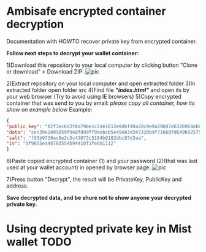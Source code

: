 # Ambisafe encrypted container decryption

Documentation with HOWTO recover private key from encrypted container.

**Follow next steps to decrypt your wallet container:**

1)Download this repository to your local computer by clicking button "Clone or download" > Download ZIP:
![pic](https://github.com/Ambisafe/private_key_recovery_service/tree/master/img/download_help_pic.png)

2)Extract repository on your local computer and open extracted folder
3)In extracted folder open folder src
4)Find file ***"index.html"*** and open its by your web browser (Try to avoid using IE browsers)
5)Copy encrypted container that was send to you by email:
*please copy all container, how its show on example below*
Example:
```json
{
"public_key": "02f3ec6d3f8a79be1c2de1612e9dbf49a2dc9e9a198d7d6326964ebbe521947dd3", 
"data": "cec39e1493859f948fd99ff9debcb5e49eb3d347320b9f71660fd649b92575a973cafe6ef429c593ffc89293d1365f25", 
"salt": "f93b9730ac8e2c5c43073c5184b9182dbc97d3aa", 
"iv": "9f9855ea48703554b94410f1fe601112"
}
```

6)Paste copied encrypted container (1) and your password (2)(that was last used at your wallet account) in opened by browser page:
![pic](https://github.com/Ambisafe/private_key_recovery_service/tree/master/img/container_paste_helper.png)

7)Press button "Decrypt", the result will be PrivateKey, PublicKey and address.

**Save decrypted data, and be shure not to show anyone your decrypted private key.**

# Using decrypted private key in Mist wallet TODO


